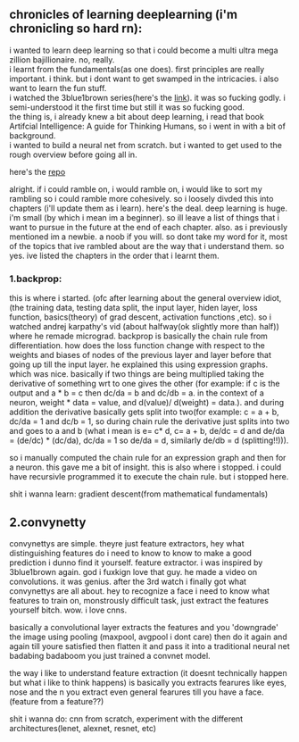 ## chronicles of learning deeplearning (i'm chronicling so hard rn):  

i wanted to learn deep learning so that i could become a multi ultra mega zillion bajillionaire. no, really.  
i learnt from the fundamentals(as one does). first principles are really important. i think. but i dont want to get swamped in the intricacies. i also want to learn the fun stuff.  
i watched the 3blue1brown series(here's the [link](https://www.youtube.com/watch?v=aircAruvnKk&list=PLZHQObOWTQDNU6R1_67000Dx_ZCJB-3pi)). it was so fucking godly. i semi-understood it the first time but still it was so fucking good.    
the thing is, i already knew a bit about deep learning, i read that book Artifcial Intelligence: A guide for Thinking Humans, so i went in with a bit of background.  
i wanted to build a neural net from scratch. but i wanted to get used to the rough overview before going all in.  

here's the [repo](https://github.com/wheatgreaser/learning-deep-learning)

alright. if i could ramble on, i would ramble on, i would like to sort my rambling so i could ramble more cohesively. so i loosely divded this into chapters (i'll update them as i learn).
here's the deal. deep learning is huge. i'm small (by which i mean im a beginner). so ill leave a list of things that i want to pursue in the future at the end of each chapter.
also. as i previously mentioned im a newbie. a noob if you will. so dont take my word for it, most of the topics that ive rambled about are the way that i understand them. so yes.
ive listed the chapters in the order that i learnt them.

### 1.backprop:
this is where i started. (ofc after learning about the general overview idiot, (the training data, testing data split, the input layer, hiden layer, loss function, basics(theory) of grad descent, activation functions ,etc).
so i watched andrej karpathy's vid (about halfway(ok slightly more than half)) where he remade micrograd. backprop is basically the chain rule from differentiation. how does the loss function change with respect to the weights and biases of nodes of the previous layer and layer before that going up till the input layer. he explained this using expression graphs. which was nice. basically if two things are being multiplied taking the derivative of something wrt to one gives the other (for example: if c is the output and a * b = c then dc/da = b and dc/db = a. in the context of a neuron, weight * data = value, and d(value)/ d(weight) = data.). and during addition the derivative basically gets split into two(for example: c = a + b, dc/da = 1 and dc/b = 1, so during chain rule the derivative just splits into two and goes to a and b (what i mean is e= c* d, c= a + b, de/dc = d and de/da = (de/dc) * (dc/da), dc/da = 1 so de/da = d, similarly de/db = d (splitting!!))).

so i manually computed the chain rule for an expression graph and then for a neuron. this gave me a bit of insight. this is also where i stopped. i could have recursivle programmed it to execute the chain rule. but i stopped here.

shit i wanna learn: gradient descent(from mathematical fundamentals)

## 2.convynetty
convynettys are simple. theyre just feature extractors, hey what distinguishing features do i need to know to know to make a good prediction i dunno find it yourself. feature extractor. i was inspired by 3blue1brown again. god i fuxkign love that guy. he made a video on convolutions. it was genius. after the 3rd watch i finally got what convynettys are all about. hey to recognize a face i need to know what features to train on, monstrously difficult task, just extract the features yourself bitch. wow. i love cnns.

basically a convolutional layer extracts the features and you 'downgrade' the image using pooling (maxpool, avgpool i dont care) then do it again and again till youre satisfied then flatten it and pass it into a traditional neural net badabing badaboom you just trained a convnet model.

the way i like to understand feature extraction (it doesnt technically happen but what i like to think happens) is basically you extracts fearures like eyes, nose and the n you extract even general fearures till you have a face. (feature from a feature??) 

shit i wanna do: cnn from scratch, experiment with the different architectures(lenet, alexnet, resnet, etc)